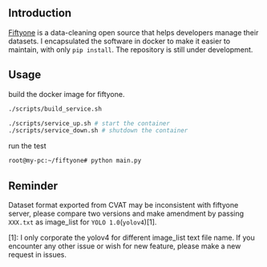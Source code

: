 ## Introduction
[Fiftyone](https://github.com/voxel51/fiftyone) is a data-cleaning open source that helps developers manage their datasets. I encapsulated the software in docker to make it easier to maintain, with only `pip install`.
The repository is still under development.

## Usage
build the docker image for fiftyone.
```bash
./scripts/build_service.sh
```

```bash
./scripts/service_up.sh # start the container
./scripts/service_down.sh # shutdown the container
```

run the test
```bash
root@my-pc:~/fiftyone# python main.py
```

## Reminder
Dataset format exported from CVAT may be inconsistent with fiftyone server, please compare two versions and make amendment by passing `XXX.txt` as image_list for `YOLO 1.0`(`yolov4`)[1].

[1]: I only corporate the yolov4 for different image_list text file name. If you encounter any other issue or wish for new feature, please make a new request in issues.
